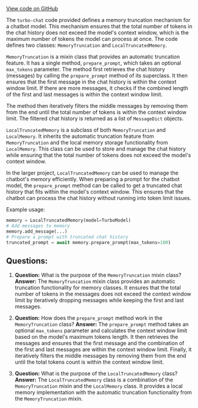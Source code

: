 [View code on GitHub](https://github.com/creatorrr/turbo-chat/blob/master/turbo_chat/memory/truncated_memory.py)

The `turbo-chat` code provided defines a memory truncation mechanism for a chatbot model. This mechanism ensures that the total number of tokens in the chat history does not exceed the model's context window, which is the maximum number of tokens the model can process at once. The code defines two classes: `MemoryTruncation` and `LocalTruncatedMemory`.

`MemoryTruncation` is a mixin class that provides an automatic truncation feature. It has a single method, `prepare_prompt`, which takes an optional `max_tokens` parameter. The method first retrieves the chat history (messages) by calling the `prepare_prompt` method of its superclass. It then ensures that the first message in the chat history is within the context window limit. If there are more messages, it checks if the combined length of the first and last messages is within the context window limit.

The method then iteratively filters the middle messages by removing them from the end until the total number of tokens is within the context window limit. The filtered chat history is returned as a list of `MessageDict` objects.

`LocalTruncatedMemory` is a subclass of both `MemoryTruncation` and `LocalMemory`. It inherits the automatic truncation feature from `MemoryTruncation` and the local memory storage functionality from `LocalMemory`. This class can be used to store and manage the chat history while ensuring that the total number of tokens does not exceed the model's context window.

In the larger project, `LocalTruncatedMemory` can be used to manage the chatbot's memory efficiently. When preparing a prompt for the chatbot model, the `prepare_prompt` method can be called to get a truncated chat history that fits within the model's context window. This ensures that the chatbot can process the chat history without running into token limit issues.

Example usage:

```python
memory = LocalTruncatedMemory(model=TurboModel)
# Add messages to memory
memory.add_message(...)
# Prepare a prompt with truncated chat history
truncated_prompt = await memory.prepare_prompt(max_tokens=100)
```
## Questions: 
 1. **Question:** What is the purpose of the `MemoryTruncation` mixin class?
   **Answer:** The `MemoryTruncation` mixin class provides an automatic truncation functionality for memory classes. It ensures that the total number of tokens in the messages does not exceed the context window limit by iteratively dropping messages while keeping the first and last messages.

2. **Question:** How does the `prepare_prompt` method work in the `MemoryTruncation` class?
   **Answer:** The `prepare_prompt` method takes an optional `max_tokens` parameter and calculates the context window limit based on the model's maximum tokens length. It then retrieves the messages and ensures that the first message and the combination of the first and last messages are within the context window limit. Finally, it iteratively filters the middle messages by removing them from the end until the total tokens count is within the context window limit.

3. **Question:** What is the purpose of the `LocalTruncatedMemory` class?
   **Answer:** The `LocalTruncatedMemory` class is a combination of the `MemoryTruncation` mixin and the `LocalMemory` class. It provides a local memory implementation with the automatic truncation functionality from the `MemoryTruncation` mixin.